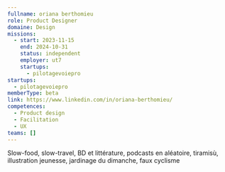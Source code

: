 ```yaml
---
fullname: oriana berthomieu
role: Product Designer
domaine: Design
missions:
  - start: 2023-11-15
    end: 2024-10-31
    status: independent
    employer: ut7
    startups:
      - pilotagevoiepro
startups:
  - pilotagevoiepro
memberType: beta
link: https://www.linkedin.com/in/oriana-berthomieu/
competences:
  - Product design
  - Facilitation
  - UX
teams: []
---
```

Slow-food, slow-travel, BD et littérature, podcasts en aléatoire, tiramisù, illustration jeunesse, jardinage du dimanche, faux cyclisme